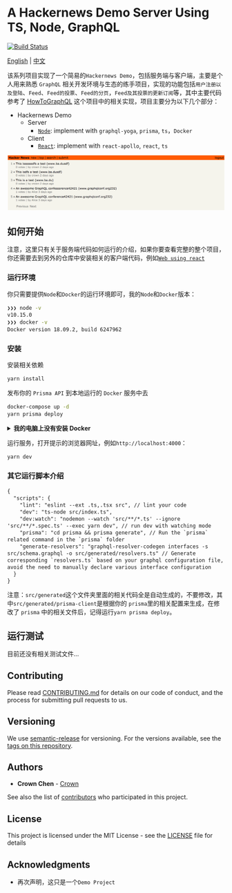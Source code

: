 # A Hackernews Demo Server Using TS, Node, GraphQL

[![Build Status](https://dev.azure.com/crown0938/Github/_apis/build/status/crown3.GraphQL-Server-Node-TS?branchName=master)](https://dev.azure.com/crown0938/Github/_build/latest?definitionId=5&branchName=master)

[English](./README.md) | [中文](./README.zh-CN.md)

该系列项目实现了一个简易的`Hackernews Demo`，包括服务端与客户端，主要是个人用来熟悉 `GraphQL` 相关开发环境与生态的练手项目，实现的功能包括`用户注册以及登陆`、`Feed`、`Feed的投票`、`Feed的分页`，`Feed及其投票的更新订阅`等，其中主要代码参考了 [HowToGraphQL](https://www.howtographql.com/) 这个项目中的相关实现，项目主要分为以下几个部分：

- Hackernews Demo
  - Server
    - [`Node`](https://github.com/crown3/GraphQL-Server-Node-TS): implement with `graphql-yoga`, `prisma`, `ts`，`Docker`
  - Client
    - [`React`](https://github.com/crown3/GraphQL-Client-React-TS): implement with `react-apollo`, `react`, `ts`

![](./assets/190516_090038162.png)

## 如何开始

注意，这里只有关于服务端代码如何运行的介绍，如果你要查看完整的整个项目，你还需要去到另外的仓库中安装相关的客户端代码，例如[`Web using react`](https://github.com/crown3/GraphQL-Client-React-TS)

### 运行环境

你只需要提供`Node`和`Docker`的运行环境即可，我的`Node`和`Docker`版本：

```bash
❯❯❯ node -v
v10.15.0
❯❯❯ docker -v
Docker version 18.09.2, build 6247962
```

### 安装

安装相关依赖

```bash
yarn install
```

发布你的 `Prisma API` 到本地运行的 `Docker` 服务中去

```bash
docker-compose up -d
yarn prisma deploy
```

<details>
 <summary><strong>我的电脑上没有安装 Docker</strong></summary>

这时你可以去使用 `Prisma` 提供的线上测试服务器，而不是使用本地的服务，按以下步骤设置即可：

- 运行下面命令：
  ```
  yarn prisma deploy --new
  ```
- 在下面的 CLI 提示中:
  - 选择 **Demo server**
  - 在接下来的问题中，全部回车选择默认选项即可

</details>

运行服务，打开提示的浏览器网址，例如`http://localhost:4000`：

```bash
yarn dev
```

### 其它运行脚本介绍

```jsonc
{
  "scripts": {
    "lint": "eslint --ext .ts,.tsx src", // lint your code
    "dev": "ts-node src/index.ts",
    "dev:watch": "nodemon --watch 'src/**/*.ts' --ignore 'src/**/*.spec.ts' --exec yarn dev", // run dev with watching mode
    "prisma": "cd prisma && prisma generate", // Run the `prisma` related command in the `prisma` folder
    "generate-resolvers": "graphql-resolver-codegen interfaces -s src/schema.graphql -o src/generated/resolvers.ts" // Generate corresponding `resolvers.ts` based on your graphql configuration file, avoid the need to manually declare various interface configuration
  }
}
```

注意：`src/generated`这个文件夹里面的相关代码全是自动生成的，不要修改，其中`src/generated/prisma-client`是根据你的 `prisma`里的相关配置来生成，在修改了 `prisma` 中的相关文件后，记得运行`yarn prisma deploy`。

## 运行测试

目前还没有相关测试文件...

## Contributing

Please read [CONTRIBUTING.md](./.github/CONTRIBUTING.md) for details on our code of conduct, and the process for submitting pull requests to us.

## Versioning

We use [semantic-release](https://github.com/semantic-release/semantic-release#readme) for versioning. For the versions available, see the [tags on this repository](https://github.com/crown3/GraphQL-Server-Node-TS/tags).

## Authors

- **Crown Chen** - [Crown](https://github.com/crown3)

See also the list of [contributors](https://github.com/crown3/GraphQL-Server-Node-TS/contributors) who participated in this project.

## License

This project is licensed under the MIT License - see the [LICENSE](./LICENSE) file for details

## Acknowledgments

- 再次声明，这只是一个`Demo Project`
